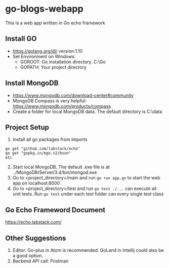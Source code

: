 # go-blogs-webapp
This is a web app written in Go echo framework

## Install GO
   - https://golang.org/dl/ version:1.10
   - Set Environment on Windows:
     - GOROOT: Go installation directory. C:\Go
     - GOPATH: Your project directory

## Install MongoDB
   - https://www.mongodb.com/download-center#community
   - MongoDB Compass is very helpful: https://www.mongodb.com/products/compass
   - Create a folder for local MongoDB data. The default directory is C:\data

## Project Setup
1. Install all go packages from imports
```
go get "github.com/labstack/echo"
go get "gopkg.in/mgo.v2/bson"
etc
```
2. Start local MongoDB. The default .exe file is at ../MongoDB/Server/3.4/bin/mongod.exe
3. Go to <project_directory>/main and run ```go run app.go``` to start the web app on localhost:8000
4. Go to <project_directory>/test and run ```go test ./...``` can execute all unit tests. Run ```go test``` under each test folder can 
every single test class

## Go Echo Frameword Document
https://echo.labstack.com/

## Other Suggestions
1. Editor: Go-plus in Atom is recommended. GoLand in Intellij could also be a good option.
2. Backend API call: Postman
